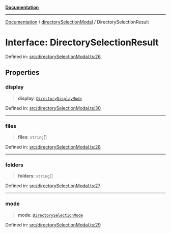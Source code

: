 [**Documentation**](../../README.md)

***

[Documentation](../../README.md) / [directorySelectionModal](../README.md) / DirectorySelectionResult

# Interface: DirectorySelectionResult

Defined in: [src/directorySelectionModal.ts:26](https://github.com/Christian-Me/folder-to-tags-plugin/blob/a733ed2c2245ed051659b6c3e9c71ef47c30835a/src/directorySelectionModal.ts#L26)

## Properties

### display

> **display**: [`DirectoryDisplayMode`](../type-aliases/DirectoryDisplayMode.md)

Defined in: [src/directorySelectionModal.ts:30](https://github.com/Christian-Me/folder-to-tags-plugin/blob/a733ed2c2245ed051659b6c3e9c71ef47c30835a/src/directorySelectionModal.ts#L30)

***

### files

> **files**: `string`[]

Defined in: [src/directorySelectionModal.ts:28](https://github.com/Christian-Me/folder-to-tags-plugin/blob/a733ed2c2245ed051659b6c3e9c71ef47c30835a/src/directorySelectionModal.ts#L28)

***

### folders

> **folders**: `string`[]

Defined in: [src/directorySelectionModal.ts:27](https://github.com/Christian-Me/folder-to-tags-plugin/blob/a733ed2c2245ed051659b6c3e9c71ef47c30835a/src/directorySelectionModal.ts#L27)

***

### mode

> **mode**: [`DirectorySelectionMode`](../type-aliases/DirectorySelectionMode.md)

Defined in: [src/directorySelectionModal.ts:29](https://github.com/Christian-Me/folder-to-tags-plugin/blob/a733ed2c2245ed051659b6c3e9c71ef47c30835a/src/directorySelectionModal.ts#L29)
